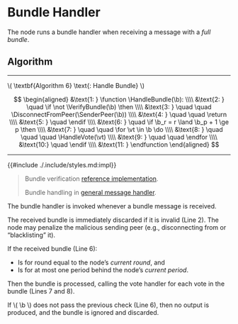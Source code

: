 $$
\newcommand \HandleBundle {\mathrm{HandleBundle}}
\newcommand \VerifyBundle {\mathrm{VerifyBundle}}
\newcommand \HandleVote {\mathrm{HandleVote}}
\newcommand \SenderPeer {\mathrm{SenderPeer}}
\newcommand \DisconnectFromPeer {\mathrm{DisconnectFromPeer}}
\newcommand \function {\textbf{function }}
\newcommand \return {\textbf{return }}
\newcommand \endfunction {\textbf{end function}}
\newcommand \if {\textbf{if }}
\newcommand \then {\textbf{ then}}
\newcommand \endif {\textbf{end if}}
\newcommand \for {\textbf{for }}
\newcommand \do {\textbf{ do}}
\newcommand \endfor {\textbf{end for}}
\newcommand \not {\textbf{not }}
\newcommand \vt {\mathit{vote}}
\newcommand \b {\mathit{bundle}}
$$

# Bundle Handler

The node runs a bundle handler when receiving a message with a _full bundle_.

## Algorithm

---

\\( \textbf{Algorithm 6} \text{: Handle Bundle} \\)

$$
\begin{aligned}
&\text{1: } \function \HandleBundle(\b): \\\\
&\text{2: } \quad \if \not \VerifyBundle(\b) \then \\\\
&\text{3: } \quad \quad \DisconnectFromPeer(\SenderPeer(\b)) \\\\
&\text{4: } \quad \quad \return \\\\
&\text{5: } \quad \endif \\\\
&\text{6: } \quad \if \b_r = r \land \b_p + 1 \ge p \then \\\\
&\text{7: } \quad \quad \for \vt \in \b \do \\\\
&\text{8: } \quad \quad \quad \HandleVote(\vt) \\\\
&\text{9: } \quad \quad \endfor \\\\
&\text{10:} \quad \endif \\\\
&\text{11: } \endfunction
\end{aligned}
$$

---

{{#include ./.include/styles.md:impl}}
> Bundle verification [reference implementation](https://github.com/algorand/go-algorand/blob/1f5c06b559ffe6485a47b623997684430bc18337/agreement/bundle.go#L147).
>
> Bundle handling in [general message handler](https://github.com/algorand/go-algorand/blob/55011f93fddb181c643f8e3f3d3391b62832e7cd/agreement/player.go#L753-L770).

The bundle handler is invoked whenever a bundle message is received.

The received bundle is immediately discarded if it is invalid (Line 2). The node
may penalize the malicious sending peer (e.g., disconnecting from or “blacklisting”
it).

If the received bundle (Line 6):

- Is for round equal to the node’s _current round_, and
- Is for at most one period behind the node’s _current period_.

Then the bundle is processed, calling the vote handler for each vote in the bundle
(Lines 7 and 8).

If \\( \b \\) does not pass the previous check (Line 6), then no output is produced,
and the bundle is ignored and discarded.